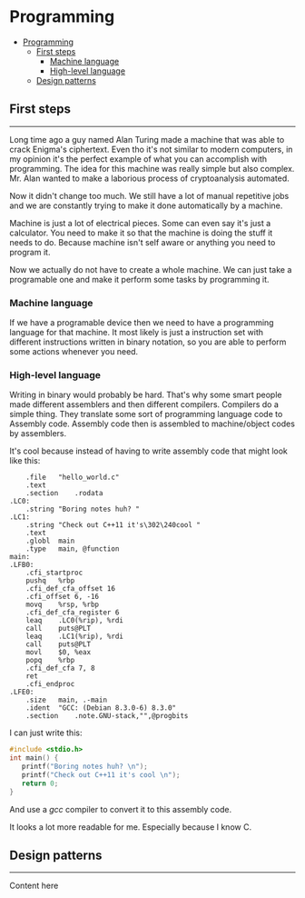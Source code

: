 <!-- {% raw %} -->

# Programming

<!-- TOC -->

- [Programming](#programming)
	- [First steps](#first-steps)
		- [Machine language](#machine-language)
		- [High-level language](#high-level-language)
	- [Design patterns](#design-patterns)

<!-- /TOC -->

## First steps
---

Long time ago a guy named Alan Turing made a machine that was able to crack Enigma's ciphertext.
Even tho it's not similar to modern computers, in my opinion it's the perfect example of what you can accomplish with programming.
The idea for this machine was really simple but also complex. Mr. Alan wanted to make a laborious process of cryptoanalysis automated.

Now it didn't change too much. We still have a lot of manual repetitive jobs and we are constantly trying to make it done automatically by a machine.

Machine is just a lot of electrical pieces. Some can even say it's just a calculator. 
You need to make it so that the machine is doing the stuff it needs to do. Because machine isn't self aware or anything you need to program it.

Now we actually do not have to create a whole machine. We can just take a programable one and make it perform some tasks by programming it.

### Machine language

If we have a programable device then we need to have a programming language for that machine.
It most likely is just a instruction set with different instructions written in binary notation, so you are able to perform some actions whenever you need.

### High-level language

Writing in binary would probably be hard. That's why some smart people made different assemblers and then different compilers.
Compilers do a simple thing. They translate some sort of programming language code to Assembly code. Assembly code then is assembled to machine/object codes by assemblers.

It's cool because instead of having to write assembly code that might look like this:

<!-- cSpell:disable -->

```assembly
	.file	"hello_world.c"
	.text
	.section	.rodata
.LC0:
	.string	"Boring notes huh? "
.LC1:
	.string	"Check out C++11 it's\302\240cool "
	.text
	.globl	main
	.type	main, @function
main:
.LFB0:
	.cfi_startproc
	pushq	%rbp
	.cfi_def_cfa_offset 16
	.cfi_offset 6, -16
	movq	%rsp, %rbp
	.cfi_def_cfa_register 6
	leaq	.LC0(%rip), %rdi
	call	puts@PLT
	leaq	.LC1(%rip), %rdi
	call	puts@PLT
	movl	$0, %eax
	popq	%rbp
	.cfi_def_cfa 7, 8
	ret
	.cfi_endproc
.LFE0:
	.size	main, .-main
	.ident	"GCC: (Debian 8.3.0-6) 8.3.0"
	.section	.note.GNU-stack,"",@progbits
```
<!-- cSpell:enable -->

I can just write this:

```c
#include <stdio.h>
int main() {
   printf("Boring notes huh? \n");
   printf("Check out C++11 it's cool \n");
   return 0;
}
```

And use a *gcc* compiler to convert it to this assembly code.

It looks a lot more readable for me. Especially because I know C.

## Design patterns
---

Content here

<!-- {% endraw %} -->
